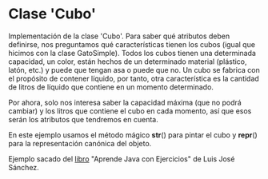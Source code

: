# Clase 'Cubo'

Implementación de la clase 'Cubo'. Para saber qué atributos deben definirse, nos preguntamos qué características tienen los cubos (igual que hicimos con la clase GatoSimple). Todos los cubos tienen una determinada capacidad, un color, están hechos de un determinado material (plástico, latón, etc.) y puede que tengan asa o puede que no. Un cubo se fabrica con el propósito de contener líquido, por tanto, otra característica es la cantidad de litros de líquido que contiene en un momento determinado.

Por ahora, solo nos interesa saber la capacidad máxima (que no podrá cambiar) y los litros que contiene el cubo en cada momento, así que esos serán los atributos que tendremos en cuenta.

En este ejemplo usamos el método mágico __str__() para pintar el cubo y __repr__() para la representación canónica del objeto.

Ejemplo sacado del [libro](https://github.com/LuisJoseSanchez/aprende-java-con-ejercicios) "Aprende Java con Ejercicios" de Luis José Sánchez.